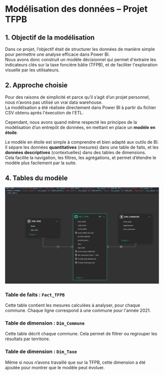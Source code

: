# Modélisation des données – Projet TFPB

## 1. Objectif de la modélisation

Dans ce projet, l’objectif était de structurer les données de manière simple pour permettre une analyse efficace dans Power BI.  
Nous avons donc construit un modèle décisionnel qui permet d'extraire les indicateurs clés sur la taxe foncière bâtie (TFPB), et de faciliter l'exploration visuelle par les utilisateurs.


## 2. Approche choisie

Pour des raisons de simplicité et parce qu’il s’agit d’un projet personnel, nous n’avons pas utilisé un vrai data warehouse.  
La modélisation a été réalisée directement dans Power BI à partir du fichier CSV obtenu après l'éxecution de l'ETL.

Cependant, nous avons quand même respecté les principes de la modélisation d’un entrepôt de données, en mettant en place un **modèle en étoile**.

Le modèle en étoile est simple à comprendre et bien adapté aux outils de BI. 
Il sépare les données **quantitatives** (mesures) dans une table de faits, et les **données descriptives** (contextuelles) dans des tables de dimensions.  
Cela facilite la navigation, les filtres, les agrégations, et permet d’étendre le modèle plus facilement par la suite.

## 4. Tables du modèle

<img src="../.github/static/schema.png" width="800px"/>

### Table de faits : `Fact_TFPB`

Cette table contient les mesures calculées à analyser, pour chaque commune.
Chaque ligne correspond à une commune pour l'année 2021.

### Table de dimension : `Dim_Commune`

Cette table décrit chaque commune.
Cela permet de filtrer ou regrouper les résultats par territoire.

### Table de dimension : `Dim_Taxe`

Même si nous n’avons travaillé que sur la TFPB, cette dimension a été ajoutée pour montrer que le modèle peut évoluer.  